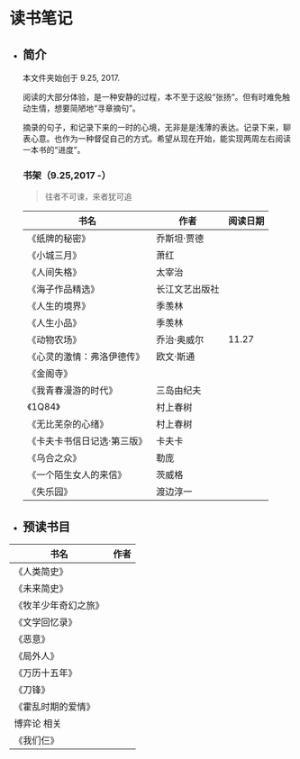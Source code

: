 # 读书笔记

- ## 简介

    本文件夹始创于 9.25, 2017.

    阅读的大部分体验，是一种安静的过程，本不至于这般“张扬”。但有时难免触动生情，想要简陋地“寻章摘句”。

    摘录的句子，和记录下来的一时的心境，无非是是浅薄的表达。记录下来，聊表心意。也作为一种督促自己的方式。希望从现在开始，能实现两周左右阅读一本书的“进度”。

    ### 书架（9.25,2017 -）
    > 往者不可谏，来者犹可追

    书名|作者|阅读日期
    ---|---|---
    《纸牌的秘密》|乔斯坦·贾德|
    《小城三月》|萧红|
    《人间失格》|太宰治|
    《海子作品精选》|长江文艺出版社|
    《人生的境界》|季羡林|
    《人生小品》|季羡林|
    《动物农场》|乔治·奥威尔|11.27
    《心灵的激情：弗洛伊德传》|欧文·斯通|
    《金阁寺》|
    《我青春漫游的时代》|三岛由纪夫|
    《1Q84》|村上春树|
    《无比芜杂的心绪》|村上春树|
    《卡夫卡书信日记选·第三版》|卡夫卡|
    《乌合之众》|勒庞|
    《一个陌生女人的来信》|茨威格|
    《失乐园》|渡边淳一|

- ## 预读书目

书名|作者
---|---
《人类简史》|
《未来简史》|
《牧羊少年奇幻之旅》|
《文学回忆录》|
《恶意》|
《局外人》|
《万历十五年》|
《刀锋》|
《霍乱时期的爱情》|
博弈论 相关|
《我们仨》|

